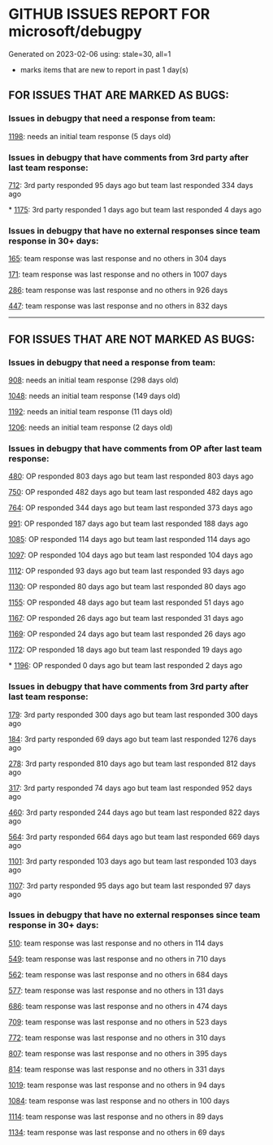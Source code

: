 
# GITHUB ISSUES REPORT FOR microsoft/debugpy


Generated on 2023-02-06 using: stale=30, all=1


* marks items that are new to report in past 1 day(s)


## FOR ISSUES THAT ARE MARKED AS BUGS:


### Issues in debugpy that need a response from team:


  [1198](https://github.com/microsoft/debugpy/issues/1198 "Crashes on ending debug session when using PyPy"): needs an initial team response (5 days old)

### Issues in debugpy that have comments from 3rd party after last team response:


  [712](https://github.com/microsoft/debugpy/issues/712 "notification like &quot;Failed launch debugger for child process xxxx&quot;."): 3rd party responded 95 days ago but team last responded 334 days ago

\* [1175](https://github.com/microsoft/debugpy/issues/1175 "Debugging tests is not stopping on breakpoint"): 3rd party responded 1 days ago but team last responded 4 days ago

### Issues in debugpy that have no external responses since team response in 30+ days:


  [165](https://github.com/microsoft/debugpy/issues/165 "Entry points aren't being found while test debugging"): team response was last response and no others in 304 days

  [171](https://github.com/microsoft/debugpy/issues/171 "Ctrl+C causes KeyboardInterrupt inside pydevd"): team response was last response and no others in 1007 days

  [286](https://github.com/microsoft/debugpy/issues/286 "Attach to local process assumes i386 architecture? "): team response was last response and no others in 926 days

  [447](https://github.com/microsoft/debugpy/issues/447 "Running `breakpoint()` in the watch causes buggy behaviour"): team response was last response and no others in 832 days

---

## FOR ISSUES THAT ARE NOT MARKED AS BUGS:


### Issues in debugpy that need a response from team:


  [908](https://github.com/microsoft/debugpy/issues/908 "Create persistent custom commands"): needs an initial team response (298 days old)

  [1048](https://github.com/microsoft/debugpy/issues/1048 "Support for eventlet"): needs an initial team response (149 days old)

  [1192](https://github.com/microsoft/debugpy/issues/1192 "Debugpy not starting on Mac os  13"): needs an initial team response (11 days old)

  [1206](https://github.com/microsoft/debugpy/issues/1206 "Debugger with gevent doesn't hit breakpoints"): needs an initial team response (2 days old)

### Issues in debugpy that have comments from OP after last team response:


  [480](https://github.com/microsoft/debugpy/issues/480 "Error message for embedded python adapter timeout"): OP responded 803 days ago but team last responded 803 days ago

  [750](https://github.com/microsoft/debugpy/issues/750 "Support PEP 582 (__pypackages__) for just-my-code and user-uncaught exceptions"): OP responded 482 days ago but team last responded 482 days ago

  [764](https://github.com/microsoft/debugpy/issues/764 "Problems with python in VSC, eg. not working logs and pathlib and importlib.util"): OP responded 344 days ago but team last responded 373 days ago

  [991](https://github.com/microsoft/debugpy/issues/991 "Allow throwing exceptions in the debugger"): OP responded 187 days ago but team last responded 188 days ago

  [1085](https://github.com/microsoft/debugpy/issues/1085 "Return scope metadata on ScopesRequest"): OP responded 114 days ago but team last responded 114 days ago

  [1097](https://github.com/microsoft/debugpy/issues/1097 "debugpy.configure(python=) is not properly documented"): OP responded 104 days ago but team last responded 104 days ago

  [1112](https://github.com/microsoft/debugpy/issues/1112 "Support pyqt6"): OP responded 93 days ago but team last responded 93 days ago

  [1130](https://github.com/microsoft/debugpy/issues/1130 "Allow server to configure its root"): OP responded 80 days ago but team last responded 80 days ago

  [1155](https://github.com/microsoft/debugpy/issues/1155 "Python debugger breaks on caught exception within a decorator and context manager"): OP responded 48 days ago but team last responded 51 days ago

  [1167](https://github.com/microsoft/debugpy/issues/1167 "Debugging support lazy variables"): OP responded 26 days ago but team last responded 31 days ago

  [1169](https://github.com/microsoft/debugpy/issues/1169 "Missing examples of configurations"): OP responded 24 days ago but team last responded 26 days ago

  [1172](https://github.com/microsoft/debugpy/issues/1172 "atexit not respected in subprocess.Popen"): OP responded 18 days ago but team last responded 19 days ago

\* [1196](https://github.com/microsoft/debugpy/issues/1196 "Debugpy cannot connect to process using process ID on Ubuntu 22.10"): OP responded 0 days ago but team last responded 2 days ago

### Issues in debugpy that have comments from 3rd party after last team response:


  [179](https://github.com/microsoft/debugpy/issues/179 "Build native binaries on ci and distribute those."): 3rd party responded 300 days ago but team last responded 300 days ago

  [184](https://github.com/microsoft/debugpy/issues/184 "Azure Build for ARM"): 3rd party responded 69 days ago but team last responded 1276 days ago

  [278](https://github.com/microsoft/debugpy/issues/278 "When ungrouped, list and dict variables have inconvenient sort order"): 3rd party responded 810 days ago but team last responded 812 days ago

  [317](https://github.com/microsoft/debugpy/issues/317 "Make variable order for dict keys configurable"): 3rd party responded 74 days ago but team last responded 952 days ago

  [460](https://github.com/microsoft/debugpy/issues/460 "Repeated debugpy.listen() calls should be an error"): 3rd party responded 244 days ago but team last responded 822 days ago

  [564](https://github.com/microsoft/debugpy/issues/564 "Ignore &quot;justMyCode&quot; flag when doing a step into target"): 3rd party responded 664 days ago but team last responded 669 days ago

  [1101](https://github.com/microsoft/debugpy/issues/1101 "Improve inline breakpoint experience to be similar to TypeScript's  "): 3rd party responded 103 days ago but team last responded 103 days ago

  [1107](https://github.com/microsoft/debugpy/issues/1107 "Add Python 3.11 to the ci"): 3rd party responded 95 days ago but team last responded 97 days ago

### Issues in debugpy that have no external responses since team response in 30+ days:


  [510](https://github.com/microsoft/debugpy/issues/510 "Stop at breakpoints during evaluate request (recursive debugging)"): team response was last response and no others in 114 days

  [549](https://github.com/microsoft/debugpy/issues/549 "timeout or cancelling of debugpy.connect call"): team response was last response and no others in 710 days

  [562](https://github.com/microsoft/debugpy/issues/562 "Add support for terminateThreads request."): team response was last response and no others in 684 days

  [577](https://github.com/microsoft/debugpy/issues/577 "Support `restart` in terminated event in debug adapter"): team response was last response and no others in 131 days

  [686](https://github.com/microsoft/debugpy/issues/686 "Don't show Locals for module-global frame"): team response was last response and no others in 474 days

  [709](https://github.com/microsoft/debugpy/issues/709 "Support pyside6 (without frame-eval mode)"): team response was last response and no others in 523 days

  [772](https://github.com/microsoft/debugpy/issues/772 "CXXABI requirement"): team response was last response and no others in 310 days

  [807](https://github.com/microsoft/debugpy/issues/807 "VS Code IDE Freezes on Remote Breakpoint"): team response was last response and no others in 395 days

  [814](https://github.com/microsoft/debugpy/issues/814 "Provide a way to notify users of where a RecursionError happens"): team response was last response and no others in 331 days

  [1019](https://github.com/microsoft/debugpy/issues/1019 "justMyCode warning message is at the wrong level, not always accurate"): team response was last response and no others in 94 days

  [1084](https://github.com/microsoft/debugpy/issues/1084 "Unnecessary truncation"): team response was last response and no others in 100 days

  [1114](https://github.com/microsoft/debugpy/issues/1114 "Display Python asyncio Tasks in VS Code Debugger"): team response was last response and no others in 89 days

  [1134](https://github.com/microsoft/debugpy/issues/1134 "async code debugging"): team response was last response and no others in 69 days

